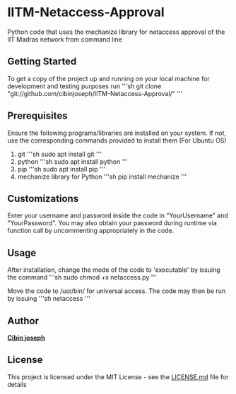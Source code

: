# IITM-Netaccess-Approval
Python code that uses the mechanize library for netaccess approval of the IIT Madras network from command line

## Getting Started
To get a copy of the project up and running on your local machine for development and testing purposes run
'''sh
git clone "git://github.com/cibinjoseph/IITM-Netaccess-Approval/"
'''

## Prerequisites
Ensure the following programs/libraries are installed on your system. If not, use the corresponding commands provided to install them (For Ubuntu OS) 
1. git
'''sh
sudo apt install git
'''
2. python
'''sh
sudo apt install python
'''
3. pip
'''sh
sudo apt install pip
'''
4. mechanize library for Python
'''sh
pip install mechanize
'''

## Customizations
Enter your username and password inside the code in "YourUsername" and "YourPassword". You may also obtain your password during runtime via function call by uncommenting appropriately in the code.

## Usage
After installation, change the mode of the code to 'executable' by issuing the command
'''sh
sudo chmod +x netaccess.py
'''

Move the code to /usr/bin/ for universal access. The code may then be run by issuing
'''sh
netaccess
'''

## Author
[**Cibin joseph**](https://github.com/cibinjoseph/)

## License
This project is licensed under the MIT License - see the [LICENSE.md](LICENSE.md) file for details
